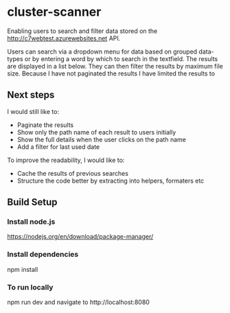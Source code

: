 # cluster-scanner

Enabling users to search and filter data stored on the http://c7webtest.azurewebsites.net API.

Users can search via a dropdown menu for data based on grouped data-types or by entering a word by which to search in the textfield. The results are displayed in a list below. They can then filter the results by maximum file size. Because I have not paginated the results I have limited the results to 

## Next steps

I would still like to:

* Paginate the results
* Show only the path name of each result to users initially
* Show the full details when the user clicks on the path name
* Add a filter for last used date

To improve the readability, I would like to:

* Cache the results of previous searches
* Structure the code better by extracting into helpers, formaters etc


## Build Setup

### Install node.js
https://nodejs.org/en/download/package-manager/

### Install dependencies
npm install

### To run locally
npm run dev and navigate to http://localhost:8080